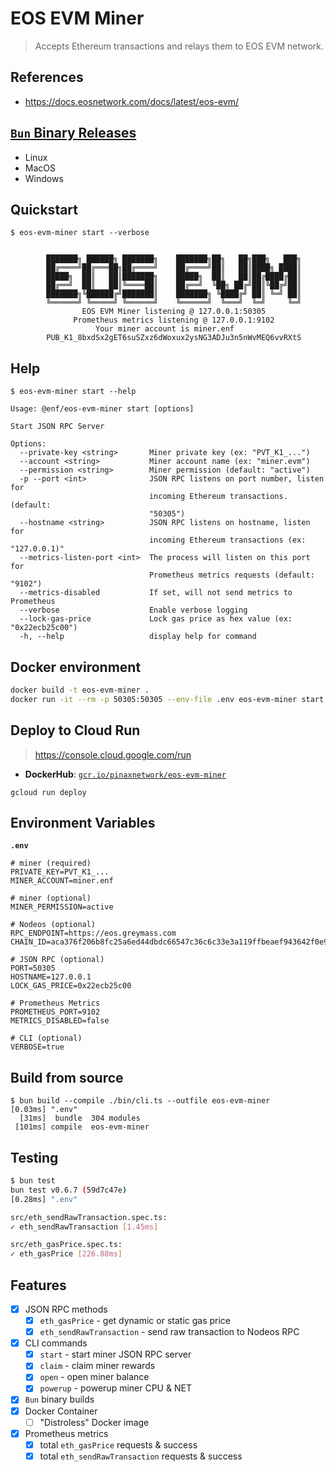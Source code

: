 # EOS EVM Miner

> Accepts Ethereum transactions and relays them to EOS EVM network.

## References

- https://docs.eosnetwork.com/docs/latest/eos-evm/

## [`Bun` Binary Releases](https://github.com/pinax-network/eos-evm-miner/releases)

- Linux
- MacOS
- Windows

## Quickstart

```
$ eos-evm-miner start --verbose


        ███████╗ ██████╗ ███████╗    ███████╗██╗   ██╗███╗   ███╗
        ██╔════╝██╔═══██╗██╔════╝    ██╔════╝██║   ██║████╗ ████║
        █████╗  ██║   ██║███████╗    █████╗  ██║   ██║██╔████╔██║
        ██╔══╝  ██║   ██║╚════██║    ██╔══╝  ╚██╗ ██╔╝██║╚██╔╝██║
        ███████╗╚██████╔╝███████║    ███████╗ ╚████╔╝ ██║ ╚═╝ ██║
        ╚══════╝ ╚═════╝ ╚══════╝    ╚══════╝  ╚═══╝  ╚═╝     ╚═╝
                EOS EVM Miner listening @ 127.0.0.1:50305
              Prometheus metrics listening @ 127.0.0.1:9102
                   Your miner account is miner.enf
        PUB_K1_8bxdSx2gET6suSZxz6dWoxux2ysNG3ADJu3n5nWvMEQ6vvRXtS
```

## Help

```
$ eos-evm-miner start --help

Usage: @enf/eos-evm-miner start [options]

Start JSON RPC Server

Options:
  --private-key <string>       Miner private key (ex: "PVT_K1_...")
  --account <string>           Miner account name (ex: "miner.evm")
  --permission <string>        Miner permission (default: "active")
  -p --port <int>              JSON RPC listens on port number, listen for
                               incoming Ethereum transactions. (default:
                               "50305")
  --hostname <string>          JSON RPC listens on hostname, listen for
                               incoming Ethereum transactions (ex: "127.0.0.1)"
  --metrics-listen-port <int>  The process will listen on this port for
                               Prometheus metrics requests (default: "9102")
  --metrics-disabled           If set, will not send metrics to Prometheus
  --verbose                    Enable verbose logging
  --lock-gas-price             Lock gas price as hex value (ex: "0x22ecb25c00")
  -h, --help                   display help for command
```

## Docker environment

```bash
docker build -t eos-evm-miner .
docker run -it --rm -p 50305:50305 --env-file .env eos-evm-miner start
```

## Deploy to Cloud Run

> https://console.cloud.google.com/run

- **DockerHub**: [`gcr.io/pinaxnetwork/eos-evm-miner`](https://hub.docker.com/r/pinaxnetwork/eos-evm-miner)

```
gcloud run deploy
```

## Environment Variables

**`.env`**
```env
# miner (required)
PRIVATE_KEY=PVT_K1_...
MINER_ACCOUNT=miner.enf

# miner (optional)
MINER_PERMISSION=active

# Nodeos (optional)
RPC_ENDPOINT=https://eos.greymass.com
CHAIN_ID=aca376f206b8fc25a6ed44dbdc66547c36c6c33e3a119ffbeaef943642f0e906

# JSON RPC (optional)
PORT=50305
HOSTNAME=127.0.0.1
LOCK_GAS_PRICE=0x22ecb25c00

# Prometheus Metrics
PROMETHEUS_PORT=9102
METRICS_DISABLED=false

# CLI (optional)
VERBOSE=true
```

## Build from source

```
$ bun build --compile ./bin/cli.ts --outfile eos-evm-miner
[0.03ms] ".env"
  [31ms]  bundle  304 modules
 [101ms] compile  eos-evm-miner
```

## Testing

```bash
$ bun test
bun test v0.6.7 (59d7c47e)
[0.28ms] ".env"

src/eth_sendRawTransaction.spec.ts:
✓ eth_sendRawTransaction [1.45ms]

src/eth_gasPrice.spec.ts:
✓ eth_gasPrice [226.88ms]
```

## Features

- [x] JSON RPC methods
  - [x] `eth_gasPrice` - get dynamic or static gas price
  - [x] `eth_sendRawTransaction` - send raw transaction to Nodeos RPC
- [x] CLI commands
  - [x] `start` - start miner JSON RPC server
  - [x] `claim` - claim miner rewards
  - [x] `open` - open miner balance
  - [x] `powerup` - powerup miner CPU & NET
- [x] `Bun` binary builds
- [x] Docker Container
  - [ ] "Distroless" Docker image
- [x] Prometheus metrics
  - [x] total `eth_gasPrice` requests & success
  - [x] total `eth_sendRawTransaction` requests & success